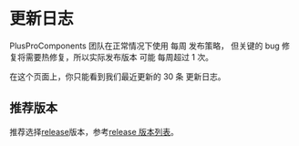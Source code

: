 # 更新日志

PlusProComponents 团队在正常情况下使用 每周 发布策略， 但关键的 bug 修复将需要热修复，所以实际发布版本 可能 每周超过 1 次。

在这个页面上，你只能看到我们最近更新的 30 条 更新日志。

<DocsChangelog />

## 推荐版本

推荐选择[release](https://github.com/plus-pro-components/plus-pro-components/releases)版本，参考[release 版本列表](https://github.com/plus-pro-components/plus-pro-components/releases)。
